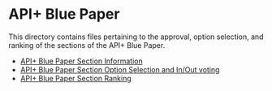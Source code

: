 # API+ Blue Paper

This directory contains files pertaining to the approval, option selection, and ranking of the sections of the API+ Blue Paper.

- [API+ Blue Paper Section Information](section-details.md)
- [API+ Blue Paper Section Option Selection and In/Out voting](in-out-option.md)
- [API+ Blue Paper Section Ranking](section-rank.md)

